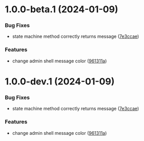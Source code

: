 # 1.0.0-beta.1 (2024-01-09)


### Bug Fixes

* state machine method correctly returns message ([7e3ccae](https://github.com/awaissaeed530/nx-release-demo/commit/7e3ccae70a6af3ac3d383ce421f4ec0fc23a8de4))


### Features

* change admin shell message color ([961311a](https://github.com/awaissaeed530/nx-release-demo/commit/961311ad114fe92033c0f30da8786e19dc92e5c6))

# 1.0.0-dev.1 (2024-01-09)


### Bug Fixes

* state machine method correctly returns message ([7e3ccae](https://github.com/awaissaeed530/nx-release-demo/commit/7e3ccae70a6af3ac3d383ce421f4ec0fc23a8de4))


### Features

* change admin shell message color ([961311a](https://github.com/awaissaeed530/nx-release-demo/commit/961311ad114fe92033c0f30da8786e19dc92e5c6))
